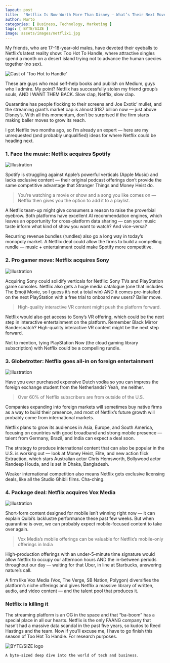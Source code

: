 ```yaml
---
layout: post
title:  "Netflix Is Now Worth More Than Disney — What’s Their Next Move?"
author: Murto
categories: [ Business, Technology, Marketing ]
tags: [ BYTE/SIZE ]
image: assets/images/netflix1.jpg
---
```


My friends, who are 17–18-year-old males, have devoted their eyeballs to Netflix’s latest reality show: Too Hot To Handle, where attractive singles spend a month on a desert island trying not to advance the human species together (no sex).

![Cast of 'Too Hot to Handle'](https://www.whats-on-netflix.com/wp-content/uploads/2020/04/NEWNETFLIXUPDATE_Too-Hot-To-Handle.jpg)

These are guys who read self-help books and publish on Medium, guys who I admire. My point? Netflix has successfully stolen my friend group’s souls, AND I WANT THEM BACK. Slow clap, Netflix, slow clap.

Quarantine has people flocking to their screens and Joe Exotic’ mullet, and the streaming giant’s market cap is almost $187 billion now — just above Disney’s. With all this momentum, don’t be surprised if the firm starts making baller moves to grow its reach.

I got Netflix two months ago, so I’m already an expert — here are my unrequested (and probably unqualified) ideas for where Netflix could be heading next.

### 1. Face the music: Netflix acquires Spotify

![Illustration](https://miro.medium.com/max/1400/1*skLRO3ffKOMFlGh5li12Gw.jpeg)

Spotify is struggling against Apple’s powerful verticals (Apple Music) and lacks exclusive content — their original podcast offerings don’t provide the same competitive advantage that Stranger Things and Money Heist do.

> You’re watching a movie or show and a song you like comes on — Netflix then gives you the option to add it to a playlist.

A Netflix team-up might give consumers a reason to raise the proverbial eyebrow. Both platforms have excellent AI recommendation engines, which leaves an opportunity for cross-platform data sharing — can your music taste inform what kind of show you want to watch? And vice-versa?

Recurring revenue bundles (rundles) also go a long way in today’s monopoly market. A Netflix deal could allow the firms to build a compelling rundle — music + entertainment could make Spotify more competitive.

### 2. Pro gamer move: Netflix acquires Sony

![Illustration](https://miro.medium.com/max/1400/1*ofZbAckrTzuw89rzYLstWQ.jpeg)

Acquiring Sony could solidify verticals for Netflix: Sony TVs and PlayStation game consoles. Netflix also gets a huge media catalogue (one that includes The Emoji Movie, so I guess it’s not a total win) AND it comes pre-installed on the next PlayStation with a free trial to onboard new users? Baller move.

> High-quality interactive VR content might push the platform forward.

Netflix would also get access to Sony’s VR offering, which could be the next step in interactive entertainment on the platform. Remember Black Mirror Bandersnatch? High-quality interactive VR content might be the next step forward.

Not to mention, tying PlayStation Now (the cloud gaming library subscription) with Netflix could be a compelling rundle.

### 3. Globetrotter: Netflix goes all-in on foreign entertainment

![Illustration](https://miro.medium.com/max/1400/1*8Hj3senPYqvqhEykYqcveA.jpeg)

Have you ever purchased expensive Dutch vodka so you can impress the foreign exchange student from the Netherlands? Yeah, me neither.

> Over 60% of Netflix subscribers are from outside of the U.S.

Companies expanding into foreign markets will sometimes buy native firms as a way to build their presence, and most of Netflix’s future growth will probably come from international markets.

Netflix plans to grow its audiences in Asia, Europe, and South America, focusing on countries with good broadband and strong mobile presence — talent from Germany, Brazil, and India can expect a deal soon.

The strategy to produce international content that can also be popular in the U.S. is working out — look at Money Heist, Elite, and new action flick Extraction, which stars Australian actor Chris Hemsworth, Bollywood actor Randeep Houda, and is set in Dhaka, Bangladesh.

Weaker international competition also means Netflix gets exclusive licensing deals, like all the Studio Ghibli films. Cha-ching.

### 4. Package deal: Netflix acquires Vox Media

![Illustration](https://miro.medium.com/max/1400/1*9bIye1TB_-Weu1JdWe0_7w.jpeg)

Short-form content designed for mobile isn’t winning right now — it can explain Quibi’s lacklustre performance these past few weeks. But when quarantine is over, we can probably expect mobile-focused content to take over again.

> Vox Media’s mobile offerings can be valuable for Netflix’s mobile-only offerings in India

High-production offerings with an under-5-minute time signature would allow Netflix to occupy our afternoon hours AND the in-between periods throughout our day — waiting for that Uber, in line at Starbucks, answering nature’s call.

A firm like Vox Media (Vox, The Verge, SB Nation, Polygon) diversifies the platform’s niche offerings and gives Netflix a massive library of written, audio, and video content — and the talent pool that produces it.

### Netflix is killing it

The streaming platform is an OG in the space and that “ba-boom” has a special place in all our hearts. Netflix is the only FAANG company that hasn’t had a massive data scandal in the past five years, so kudos to Reed Hastings and the team.
Now if you’ll excuse me, I have to go finish this season of Too Hot To Handle. For research purposes.

![BYTE/SIZE logo](https://miro.medium.com/max/700/1*LflA1flS60jGPSao6afLhw.png)

```A byte-sized deep dive into the world of tech and business.```
